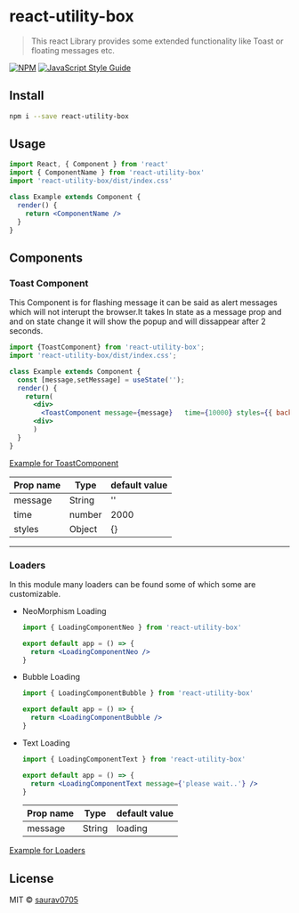 # react-utility-box

> This react Library provides some extended functionality like Toast or floating messages etc.

[![NPM](https://img.shields.io/npm/v/components.svg)](https://www.npmjs.com/package/components) [![JavaScript Style Guide](https://img.shields.io/badge/code_style-standard-brightgreen.svg)](https://standardjs.com)

## Install

```bash
npm i --save react-utility-box
```

## Usage

```jsx
import React, { Component } from 'react'
import { ComponentName } from 'react-utility-box'
import 'react-utility-box/dist/index.css'

class Example extends Component {
  render() {
    return <ComponentName />
  }
}
```

## Components

### Toast Component

This Component is for flashing message it can be said as alert messages which will not interupt the browser.It takes In state as a message prop and and on state change it will show the popup and will dissappear after 2 seconds.

```jsx
import {ToastComponent} from 'react-utility-box';
import 'react-utility-box/dist/index.css';

class Example extends Component {
  const [message,setMessage] = useState('');
  render() {
    return(
      <div>
        <ToastComponent message={message}   time={10000} styles={{ backgroundColor: 'red', color: 'yellow' }}/>
      <div>
      )
  }
}

```

[Example for ToastComponent](https://codesandbox.io/s/toast-component-mm9zh)

| Prop name | Type   | default value |
| --------- | ------ | ------------- |
| message   | String | ''            |
| time      | number | 2000          |
| styles    | Object | {}            |

---

### Loaders

In this module many loaders can be found some of which some are customizable.

- NeoMorphism Loading

  ```jsx
  import { LoadingComponentNeo } from 'react-utility-box'

  export default app = () => {
    return <LoadingComponentNeo />
  }
  ```

- Bubble Loading

  ```jsx
  import { LoadingComponentBubble } from 'react-utility-box'

  export default app = () => {
    return <LoadingComponentBubble />
  }
  ```

- Text Loading

  ```jsx
  import { LoadingComponentText } from 'react-utility-box'

  export default app = () => {
    return <LoadingComponentText message={'please wait..'} />
  }
  ```

  | Prop name | Type   | default value |
  | --------- | ------ | ------------- |
  | message   | String | loading       |

[Example for Loaders](https://codesandbox.io/s/loaders-trhsn)

## License

MIT © [saurav0705](https://github.com/saurav0705)
